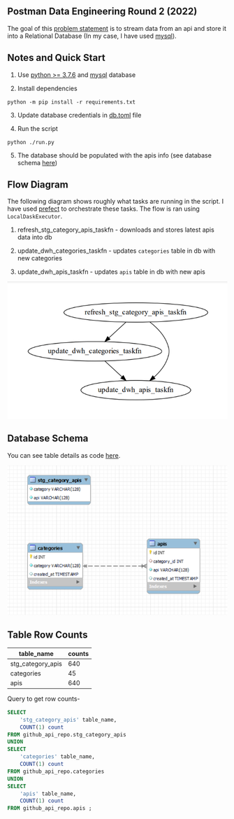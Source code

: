 ## Postman Data Engineering Round 2 (2022)
The goal of this [problem statement](https://documenter.getpostman.com/view/4796420/SzmZczsh?version=latest) is to stream data from an api and store it into a Relational Database (In my case, I have used [mysql](https://www.mysql.com/products/workbench/)).

## Notes and Quick Start
1. Use [python >= 3.7.6](https://www.python.org/downloads/release/python-376/) and [mysql](https://www.mysql.com/products/workbench/) database

2. Install dependencies
```console
python -m pip install -r requirements.txt
```

3. Update database credentials in [db.toml](./db.toml) file

4. Run the script
```console
python ./run.py
```

5. The database should be populated with the apis info (see database schema [here](#database-schema))

## Flow Diagram
The following diagram shows roughly what tasks are running in the script. I have used [prefect](https://docs.prefect.io/) to orchestrate these tasks. The flow is ran using `LocalDaskExecutor`.

1. refresh_stg_category_apis_taskfn - downloads and stores latest apis data into db

2. update_dwh_categories_taskfn - updates `categories` table in db with new categories

3. update_dwh_apis_taskfn - updates `apis` table in db with new apis

![](./flow_diagram.png)

## Database Schema
You can see table details as code [here](./db/tables.py).

![](./db_schema.png)

## Table Row Counts
| table_name | counts |
| ---------- | ------ |
stg_category_apis | 640
categories | 45
apis | 640

Query to get row counts-

```sql
SELECT
	'stg_category_apis' table_name,
	COUNT(1) count
FROM github_api_repo.stg_category_apis
UNION
SELECT
	'categories' table_name,
	COUNT(1) count
FROM github_api_repo.categories
UNION
SELECT
	'apis' table_name,
	COUNT(1) count
FROM github_api_repo.apis ;
```